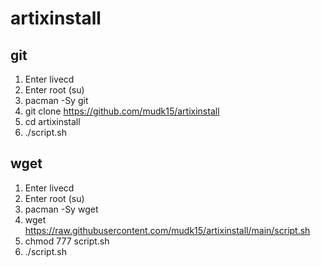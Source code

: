 # artixinstall
## git
1. Enter livecd
2. Enter root (su)
3. pacman -Sy git
4. git clone https://github.com/mudk15/artixinstall
5. cd artixinstall
6. ./script.sh
## wget 
1. Enter livecd
2. Enter root (su)
3. pacman -Sy wget
4. wget https://raw.githubusercontent.com/mudk15/artixinstall/main/script.sh
5. chmod 777 script.sh
6. ./script.sh
